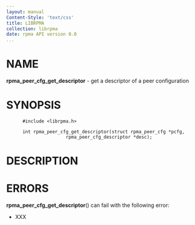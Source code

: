 ```yaml
---
layout: manual
Content-Style: 'text/css'
title: LIBRPMA
collection: librpma
date: rpma API version 0.0
...
```


[comment]: <> (SPDX-License-Identifier: BSD-3-Clause)
[comment]: <> (Copyright 2020, Intel Corporation)

NAME
====

**rpma\_peer\_cfg\_get\_descriptor** - get a descriptor of a peer
configuration

SYNOPSIS
========

          #include <librpma.h>

          int rpma_peer_cfg_get_descriptor(struct rpma_peer_cfg *pcfg,
                          rpma_peer_cfg_descriptor *desc);

DESCRIPTION
===========

ERRORS
======

**rpma\_peer\_cfg\_get\_descriptor**() can fail with the following
error:

-   XXX
